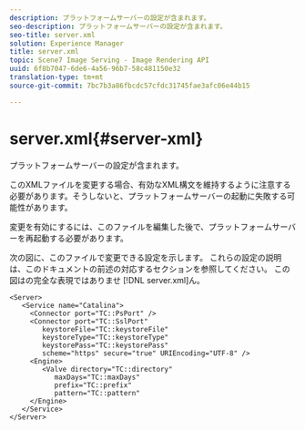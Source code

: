 ```yaml
---
description: プラットフォームサーバーの設定が含まれます。
seo-description: プラットフォームサーバーの設定が含まれます。
seo-title: server.xml
solution: Experience Manager
title: server.xml
topic: Scene7 Image Serving - Image Rendering API
uuid: 6f8b7047-6de6-4a56-96b7-58c481150e32
translation-type: tm+mt
source-git-commit: 7bc7b3a86fbcdc57cfdc31745fae3afc06e44b15

---
```



# server.xml{#server-xml}

プラットフォームサーバーの設定が含まれます。

このXMLファイルを変更する場合、有効なXML構文を維持するように注意する必要があります。そうしないと、プラットフォームサーバーの起動に失敗する可能性があります。

変更を有効にするには、このファイルを編集した後で、プラットフォームサーバーを再起動する必要があります。

次の図に、このファイルで変更できる設定を示します。 これらの設定の説明は、このドキュメントの前述の対応するセクションを参照してください。 この図はの完全な表現ではありませ [!DNL server.xml]ん。

```
<Server>
   <Service name="Catalina">
     <Connector port="TC::PsPort" />
     <Connector port="TC::SslPort"
        keystoreFile="TC::keystoreFile"
        keystoreType="TC::keystoreType"
        keystorePass="TC::keystorePass" 
        scheme="https" secure="true" URIEncoding="UTF-8" />
     <Engine>
        <Valve directory="TC::directory" 
           maxDays="TC::maxDays" 
           prefix="TC::prefix" 
           pattern="TC::pattern" 
     </Engine>  
   </Service>
</Server>
```

